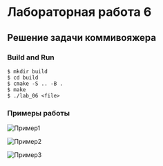 # Лабораторная работа 6

## Решение задачи коммивояжера

### Build and Run

```
$ mkdir build
$ cd build
$ cmake -S .. -B .
$ make
$ ./lab_06 <file>
```

### Примеры работы

![Пример1](img/zero_arg.png)

![Пример2](img/not_exist.png)

![Пример3](img/good.png)
